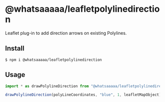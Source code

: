 # @whatsaaaaa/leafletpolylinedirection

Leaflet plug-in to add direction arrows on existing Polylines.

## Install

```
$ npm i @whatsaaaaa/leafletpolylinedirection
```

## Usage

```js
import * as drawPolylineDirection from "@whatsaaaaa/leafletpolylinedirection/index";

drawPolylineDirection(polyLineCoordinates, "blue", 1, leafletMapObject);
```
